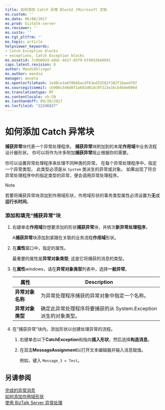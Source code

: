```yaml
---
title: 如何添加 Catch 异常 Block2 |Microsoft 文档
ms.custom: ''
ms.date: 06/08/2017
ms.prod: biztalk-server
ms.reviewer: ''
ms.suite: ''
ms.tgt_pltfrm: ''
ms.topic: article
helpviewer_keywords:
- Catch Exception blocks
- exceptions, Catch Exception blocks
ms.assetid: 7c8b6024-e8dc-4417-83f9-bf4032644b91
caps.latest.revision: 8
author: MandiOhlinger
ms.author: mandia
manager: anneta
ms.openlocfilehash: 1e48ce1e6f0646acdf63ed33582f382f1baed797
ms.sourcegitcommit: cb908c540d8f1a692d01dc8f313e16cb4b4e696d
ms.translationtype: MT
ms.contentlocale: zh-CN
ms.lasthandoff: 09/20/2017
ms.locfileid: "22246837"
---
```

# <a name="how-to-add-a-catch-exception-block"></a>如何添加 Catch 异常块
**捕获异常**块代表一个异常处理程序。 **捕获异常**块附加到的末尾**作用域**中业务流程设计器形状。 你可以将作为许多附加**捕获异常**阻止根据你的需要。  
  
 你可以设置异常处理程序来处理不同种类的异常。 在每个异常处理程序中，指定一个异常类型。 此类型必须是从 `System` 类派生的异常或对象。 如果出现了符合异常处理程序中的指定类型的异常，便会调用异常处理程序。  
  
> [!NOTE]
>  若要将捕获异常块添加到作用域形状，作用域形状的事务类型属性必须设置为**无**或**运行长时间**。  
  
### <a name="to-add-and-populate-a-catch-exception-block"></a>添加和填充“捕获异常”块  
  
1.  右键单击**作用域**你想要添加的形状**捕获异常**块，并依次**新异常处理程序**。  
  
     A**捕获异常**块添加到紧跟在关联的业务流程**作用域**形状。  
  
2.  在**属性**窗口中，指定的属性。  
  
     最重要的属性是**异常对象类型**; 这是它将捕获的消息的类型。  
  
3.  在**属性**windows，请在**异常对象类型**列表中，选择**一般异常**。  
  
    |属性|Description|  
    |--------------|-----------------|  
    |**异常对象名称**|为异常处理程序捕获的异常对象中指定一个名称。|  
    |**异常对象类型**|确定此异常处理程序将要捕获的从 System.Exception 派生的对象类型。|  
  
4.  在“捕获异常”块内，添加形状以创建处理异常的流程。  
  
    1.  右键单击以下**CatchException**和指向**插入形状**，然后选择**构造消息**。  
  
    2.  在双击**MessageAssignment**以打开文本编辑器并输入消息赋值。  
  
         例如，键入 `Message_3 = Test`。  
  
## <a name="see-also"></a>另请参阅  
 [完成的异常消息](../core/completing-the-exception-message4.md)   
 [如何添加作用域形状](../core/how-to-add-a-scope-shape4.md)   
 [使用 BizTalk Server 异常处理](../core/using-biztalk-server-exception-handling4.md)